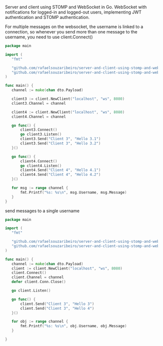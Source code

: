 Server and client using STOMP and WebSocket in Go. WebSocket with notifications for logged-in and logged-out users, implementing JWT authentication and STOMP authentication.

For multiple messages on the websocket, the username is linked to a connection, so whenever you send more than one message to the username, you need to use client.Connect()

 ```go
package main

import (
	"fmt"

	"github.com/rafaelsouzaribeiro/server-and-client-using-stomp-and-websocket-in-golang/internal/infra/web/websocket/client"
	"github.com/rafaelsouzaribeiro/server-and-client-using-stomp-and-websocket-in-golang/internal/usecase/dto"
)

func main() {
	channel := make(chan dto.Payload)

	client3 := client.NewClient("localhost", "ws", 8080)
	client3.Channel = channel

	client4 := client.NewClient("localhost", "ws", 8080)
	client4.Channel = channel

	go func() {
		client3.Connect()
		go client3.Listen()
		client3.Send("Client 3", "Hello 3.1")
		client3.Send("Client 3", "Hello 3.2")
	}()

	go func() {
		client4.Connect()
		go client4.Listen()
		client4.Send("Client 4", "Hello 4.1")
		client4.Send("Client 4", "Hello 4.2")
	}()

	for msg := range channel {
		fmt.Printf("%s: %s\n", msg.Username, msg.Message)
	}
}

```
send messages to a single username

 ```go
package main

import (
	"fmt"

	"github.com/rafaelsouzaribeiro/server-and-client-using-stomp-and-websocket-in-golang/internal/infra/web/websocket/client"
	"github.com/rafaelsouzaribeiro/server-and-client-using-stomp-and-websocket-in-golang/internal/usecase/dto"
)

func main() {
	channel := make(chan dto.Payload)
	client := client.NewClient("localhost", "ws", 8080)
	client.Connect()
	client.Channel = channel
	defer client.Conn.Close()

	go client.Listen()

	go func() {
		client.Send("Client 3", "Hello 3")
		client.Send("Client 3", "Hello 4")
	}()

	for obj := range channel {
		fmt.Printf("%s: %s\n", obj.Username, obj.Message)
	}

}


 ```